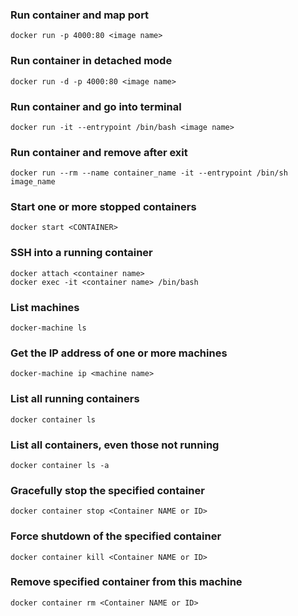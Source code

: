### Run container and map port

```shell
docker run -p 4000:80 <image name>
```

### Run container in detached mode

```shell
docker run -d -p 4000:80 <image name>
```

### Run container and go into terminal

```shell
docker run -it --entrypoint /bin/bash <image name>
```

### Run container and remove after exit
```shell
docker run --rm --name container_name -it --entrypoint /bin/sh image_name
```

### Start one or more stopped containers

```shell
docker start <CONTAINER>
```

### SSH into a running container

```shell
docker attach <container name>
docker exec -it <container name> /bin/bash
```

### List machines

```shell
docker-machine ls
```

### Get the IP address of one or more machines
```shell
docker-machine ip <machine name>
```

### List all running containers

```shell
docker container ls
```

### List all containers, even those not running

```shell
docker container ls -a
```

### Gracefully stop the specified container

```shell
docker container stop <Container NAME or ID>
```

### Force shutdown of the specified container

```shell
docker container kill <Container NAME or ID>
```

### Remove specified container from this machine

```shell
docker container rm <Container NAME or ID>
```
